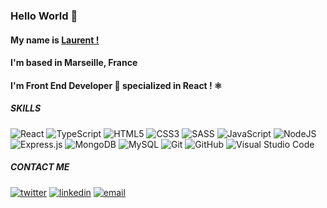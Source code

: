 ### Hello World 👋


#### My name is <a href='https://www.linkedin.com/in/laurent-facente-52642a232/'>Laurent !</a>
#### I'm based in **Marseille, France**
#### I'm **Front End Developer** 🎨 specialized in **React** ! ⚛️


##### SKILLS

  ![React](https://camo.githubusercontent.com/4e4a3b5c3e9c00501ec866e2f2466c5a6032f838aca5f2cf3b14450e39e8a2f0/68747470733a2f2f696d672e736869656c64732e696f2f62616467652f72656163742532302d2532333230323332612e7376673f267374796c653d666f722d7468652d6261646765266c6f676f3d7265616374266c6f676f436f6c6f723d253233363144414642)
  ![TypeScript](https://camo.githubusercontent.com/aae05670916876848fca0e5da6c59bb40c50ec3b07a0101ecc6502000468b240/68747470733a2f2f696d672e736869656c64732e696f2f62616467652f747970657363726970742532302d2532333030374143432e7376673f267374796c653d666f722d7468652d6261646765266c6f676f3d74797065736372697074266c6f676f436f6c6f723d7768697465)
  ![HTML5](https://img.shields.io/badge/html5-%23E34F26.svg?style=for-the-badge&logo=html5&logoColor=white)
  ![CSS3](https://img.shields.io/badge/css3-%231572B6.svg?style=for-the-badge&logo=css3&logoColor=white)
  ![SASS](https://img.shields.io/badge/SASS-hotpink.svg?style=for-the-badge&logo=SASS&logoColor=white)
  ![JavaScript](https://img.shields.io/badge/javascript-%23323330.svg?style=for-the-badge&logo=javascript&logoColor=%23F7DF1E)
  ![NodeJS](https://img.shields.io/badge/node.js-6DA55F?style=for-the-badge&logo=node.js&logoColor=white)
  ![Express.js](https://img.shields.io/badge/express.js-%23404d59.svg?style=for-the-badge&logo=express&logoColor=%2361DAFB)
  ![MongoDB](https://img.shields.io/badge/MongoDB-%234ea94b.svg?style=for-the-badge&logo=mongodb&logoColor=white)
  ![MySQL](https://img.shields.io/badge/mysql-%2300f.svg?style=for-the-badge&logo=mysql&logoColor=white)
  ![Git](https://img.shields.io/badge/git-%23F05033.svg?style=for-the-badge&logo=git&logoColor=white)
  ![GitHub](https://img.shields.io/badge/github-%23121011.svg?style=for-the-badge&logo=github&logoColor=white)
  ![Visual Studio Code](https://img.shields.io/badge/VisualStudioCode-0078d7.svg?style=for-the-badge&logo=visual-studio-code&logoColor=white)

##### CONTACT ME

[![twitter](https://img.shields.io/badge/twitter--lightgrey?style=social&logo=twitter)](https://twitter.com/laufctdev)
[![linkedin](https://img.shields.io/badge/linkedin--lightgrey?style=social&logo=linkedin)](https://www.linkedin.com/in/laurent-facente-52642a232/)
[![email](https://img.shields.io/badge/email--lightgrey?style=social&logo=gmail)](mailto:facentelaurent@gmail.com)
